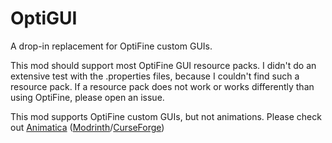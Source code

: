 # OptiGUI

A drop-in replacement for OptiFine custom GUIs.

This mod should support most OptiFine GUI resource packs. I didn't do an extensive test with the .properties files, because I couldn't find such a resource pack.
If a resource pack does not work or works differently than using OptiFine, please open an issue.

This mod supports OptiFine custom GUIs, but not animations.
Please check out [Animatica](https://github.com/FoundationGames/Animatica)
([Modrinth](https://modrinth.com/mod/animatica)/[CurseForge](https://www.curseforge.com/minecraft/mc-mods/animatica))
